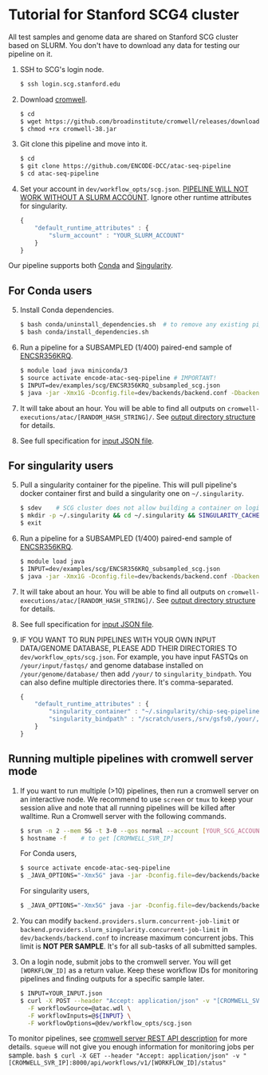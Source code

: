 # Tutorial for Stanford SCG4 cluster

All test samples and genome data are shared on Stanford SCG cluster based on SLURM. You don't have to download any data for testing our pipeline on it.

1. SSH to SCG's login node.
    ```bash
    $ ssh login.scg.stanford.edu
    ```

2. Download [cromwell](https://github.com/broadinstitute/cromwell).
    ```bash
    $ cd
    $ wget https://github.com/broadinstitute/cromwell/releases/download/38/cromwell-38.jar
    $ chmod +rx cromwell-38.jar
    ```

3. Git clone this pipeline and move into it.
    ```bash
    $ cd
    $ git clone https://github.com/ENCODE-DCC/atac-seq-pipeline
    $ cd atac-seq-pipeline
    ```

4. Set your account in `dev/workflow_opts/scg.json`. [PIPELINE WILL NOT WORK WITHOUT A SLURM ACCOUNT](https://web.stanford.edu/group/scgpm/cgi-bin/informatics/wiki/index.php/Getting_A_Cluster_Account). Ignore other runtime attributes for singularity.
    ```javascript
    {
        "default_runtime_attributes" : {
            "slurm_account" : "YOUR_SLURM_ACCOUNT"
        }
    }
    ```

Our pipeline supports both [Conda](https://conda.io/docs/) and [Singularity](https://singularity.lbl.gov/).

## For Conda users

5. Install Conda dependencies.
    ```bash
    $ bash conda/uninstall_dependencies.sh  # to remove any existing pipeline env
    $ bash conda/install_dependencies.sh
    ```

6. Run a pipeline for a SUBSAMPLED (1/400) paired-end sample of [ENCSR356KRQ](https://www.encodeproject.org/experiments/ENCSR356KRQ/).
    ```bash
    $ module load java miniconda/3
    $ source activate encode-atac-seq-pipeline # IMPORTANT!
    $ INPUT=dev/examples/scg/ENCSR356KRQ_subsampled_scg.json
    $ java -jar -Xmx1G -Dconfig.file=dev/backends/backend.conf -Dbackend.default=slurm cromwell-38.jar run atac.wdl -i ${INPUT} -o dev/workflow_opts/scg.json
    ```

7. It will take about an hour. You will be able to find all outputs on `cromwell-executions/atac/[RANDOM_HASH_STRING]/`. See [output directory structure](output.md) for details.

8. See full specification for [input JSON file](input.md).

## For singularity users

5. Pull a singularity container for the pipeline. This will pull pipeline's docker container first and build a singularity one on `~/.singularity`.
    ```bash
    $ sdev    # SCG cluster does not allow building a container on login node
    $ mkdir -p ~/.singularity && cd ~/.singularity && SINGULARITY_CACHEDIR=~/.singularity SINGULARITY_PULLFOLDER=~/.singularity singularity pull --name atac-seq-pipeline-v1.5.0.simg -F docker://quay.io/encode-dcc/atac-seq-pipeline:v1.5.0
    $ exit
    ```

6. Run a pipeline for a SUBSAMPLED (1/400) paired-end sample of [ENCSR356KRQ](https://www.encodeproject.org/experiments/ENCSR356KRQ/).
    ```bash
    $ module load java
    $ INPUT=dev/examples/scg/ENCSR356KRQ_subsampled_scg.json
    $ java -jar -Xmx1G -Dconfig.file=dev/backends/backend.conf -Dbackend.default=slurm_singularity cromwell-38.jar run atac.wdl -i ${INPUT} -o dev/workflow_opts/scg.json
    ```

7. It will take about an hour. You will be able to find all outputs on `cromwell-executions/atac/[RANDOM_HASH_STRING]/`. See [output directory structure](output.md) for details.

8. See full specification for [input JSON file](input.md).

9. IF YOU WANT TO RUN PIPELINES WITH YOUR OWN INPUT DATA/GENOME DATABASE, PLEASE ADD THEIR DIRECTORIES TO `dev/workflow_opts/scg.json`. For example, you have input FASTQs on `/your/input/fastqs/` and genome database installed on `/your/genome/database/` then add `/your/` to `singularity_bindpath`. You can also define multiple directories there. It's comma-separated.
    ```javascript
    {
        "default_runtime_attributes" : {
            "singularity_container" : "~/.singularity/chip-seq-pipeline-v1.5.0.simg",
            "singularity_bindpath" : "/scratch/users,/srv/gsfs0,/your/,YOUR_OWN_DATA_DIR1,YOUR_OWN_DATA_DIR1,..."
        }
    }
    ```

## Running multiple pipelines with cromwell server mode

1. If you want to run multiple (>10) pipelines, then run a cromwell server on an interactive node. We recommend to use `screen` or `tmux` to keep your session alive and note that all running pipelines will be killed after walltime. Run a Cromwell server with the following commands.

    ```bash
    $ srun -n 2 --mem 5G -t 3-0 --qos normal --account [YOUR_SCG_ACCOUNT] --pty /bin/bash -i -l    # 2 CPU, 5 GB RAM and 3 day walltime
    $ hostname -f    # to get [CROMWELL_SVR_IP]
    ```

    For Conda users,
    ```bash
    $ source activate encode-atac-seq-pipeline 
    $ _JAVA_OPTIONS="-Xmx5G" java -jar -Dconfig.file=dev/backends/backend.conf -Dbackend.default=slurm cromwell-38.jar server
    ```

    For singularity users,
    ```bash
    $ _JAVA_OPTIONS="-Xmx5G" java -jar -Dconfig.file=dev/backends/backend.conf -Dbackend.default=slurm_singularity cromwell-38.jar server
    ```


2. You can modify `backend.providers.slurm.concurrent-job-limit` or `backend.providers.slurm_singularity.concurrent-job-limit` in `dev/backends/backend.conf` to increase maximum concurrent jobs. This limit is **NOT PER SAMPLE**. It's for all sub-tasks of all submitted samples.

3. On a login node, submit jobs to the cromwell server. You will get `[WORKFLOW_ID]` as a return value. Keep these workflow IDs for monitoring pipelines and finding outputs for a specific sample later.  
    ```bash  
    $ INPUT=YOUR_INPUT.json
    $ curl -X POST --header "Accept: application/json" -v "[CROMWELL_SVR_IP]:8000/api/workflows/v1" \
      -F workflowSource=@atac.wdl \
      -F workflowInputs=@${INPUT} \
      -F workflowOptions=@dev/workflow_opts/scg.json
    ```

  To monitor pipelines, see [cromwell server REST API description](http://cromwell.readthedocs.io/en/develop/api/RESTAPI/#cromwell-server-rest-api>) for more details. `squeue` will not give you enough information for monitoring jobs per sample.
    ```bash
    $ curl -X GET --header "Accept: application/json" -v "[CROMWELL_SVR_IP]:8000/api/workflows/v1/[WORKFLOW_ID]/status"
    ```
